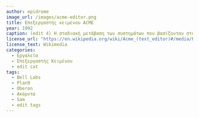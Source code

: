 ```yaml
---
author: epidrome
image_url: /images/acme-editor.png
title: Επεξεργαστής κειμένου ACME 
year: 1992 
caption: (edit 4) Η σταδιακή μετάβαση των συστημάτων που βασίζονταν στο UNIX όπως το Plan9 από την γραμμή εντολών προς την κατεύθυνση μιας γραφικής διεπαφής, δημιουργήσε και την ανάγκη για μια ανάλογη διεπαφή με τον επεξεργαστή κειμένου που παραμένει βασικό εργαλείο του συστήματος. Ο ACME εμπνέεται από το σύστημα Oberon και συνθέτει μια γραφική διεπαφή που βασίζεται κυρίως στο κείμενο και σε εντολές που ενεργοποιούνται με ακόρντα από το ποντίκι πάνω στο κείμενο. 
license_url: "https://en.wikipedia.org/wiki/Acme_(text_editor)#/media/File:Acme.png" 
license_text: Wikimedia 
categories:
  - Εργαλεία
  - Επεξεργαστής Κειμένου
  - edit cat
tags:
  - Bell Labs 
  - Plan9 
  - Oberon 
  - Ακόρντα 
  - Sam
  - edit tags
---
```

